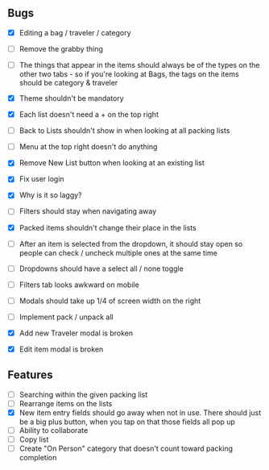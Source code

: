 ## Bugs
- [x] Editing a bag / traveler / category
- [ ] Remove the grabby thing
- [ ] The things that appear in the items should always be of the types on the other two tabs - so if you're looking at Bags, the tags on the items should be category & traveler
- [x] Theme shouldn't be mandatory
- [x] Each list doesn't need a + on the top right
- [ ] Back to Lists shouldn't show in when looking at all packing lists
- [ ] Menu at the top right doesn't do anything
- [x] Remove New List button when looking at an existing list
- [x] Fix user login
- [x] Why is it so laggy?
- [ ] Filters should stay when navigating away
- [x] Packed items shouldn't change their place in the lists
- [ ] After an item is selected from the dropdown, it should stay open so people can check / uncheck multiple ones at the same time
- [ ] Dropdowns should have a select all / none toggle
- [ ] Filters tab looks awkward on mobile
- [ ] Modals should take up 1/4 of screen width on the right
- [ ] Implement pack / unpack all
- [x] Add new Traveler modal is broken
- [x] Edit item modal is broken


## Features
- [ ] Searching within the given packing list
- [ ] Rearrange items on the lists
- [x] New item entry fields should go away when not in use. There should just be a big plus button, when you tap on that those fields all pop up
- [ ] Ability to collaborate
- [ ] Copy list
- [ ] Create "On Person" category that doesn't count toward packing completion
